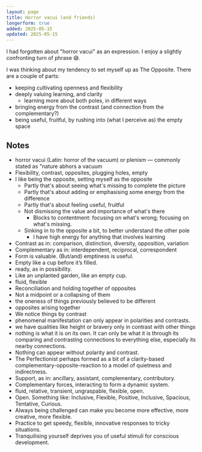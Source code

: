 ```yaml
---
layout: page
title: Horror vacui (and friends)
longerform: true
added: 2025-05-15
updated: 2025-05-15
---
```


I had forgotten about "horror vacui" as an expression. I enjoy a slightly confronting turn of phrase 😅.

I was thinking about my tendency to set myself up as The Opposite. There are a couple of parts:

- keeping cultivating openness and flexibility
- deeply valuing learning, and clarity
    - learning more about both poles, in different ways
- bringing energy from the contrast (and connection from the complementary?)
- being useful, fruitful, by rushing into (what I perceive as) the empty space

## Notes

- horror vacui (Latin: horror of the vacuum) or plenism — commonly stated as "nature abhors a vacuum
- Flexibility, contrast, opposites, plugging holes, empty
- I like being the opposite, setting myself as the opposite
    - Partly that's about seeing what's missing to complete the picture
    - Partly that's about adding or emphasising some energy from the difference
    - Partly that's about feeling useful, fruitful
    - Not dismissing the value and importance of what's there
        - Blocks to contentment: focusing on what's wrong; focusing on what's missing.
    - Sinking in to the opposite a bit, to better understand the other pole
        - I have high energy for anything that involves learning
- Contrast as in: comparison, distinction, diversity, opposition, variation
- Complementary as in: interdependent, reciprocal, correspondent
- Form is valuable. (But/and) emptiness is useful.
- Empty like a cup before it’s filled.
- ready, as in possibility.
- Like an unplanted garden, like an empty cup.
- fluid, flexible
- Reconciliation and holding together of opposites
- Not a midpoint or a collapsing of them
- the oneness of things previously believed to be different
- opposites arising together
- We notice things by contrast
- phenomenal manifestation can only appear in polarities and contrasts.
- we have qualities like height or bravery only in contrast with other things
- nothing is what it is on its own. It can only be what it is through its comparing and contrasting connections to everything else, especially its nearby connections.
- Nothing can appear without polarity and contrast.
- The Perfectionist perhaps formed as a bit of a clarity-based complementary-opposite-reaction to a model of quietness and indirectness.
- Support, as in: ancillary, assistant, complementary, contributory.
- Complementary forces, interacting to form a dynamic system.
- fluid, relative, transient, ungraspable, flexible, open.
- Open. Something like: Inclusive, Flexible, Positive, Inclusive, Spacious, Tentative, Curious.
- Always being challenged can make you become more effective, more creative, more flexible.
- Practice to get speedy, flexible, innovative responses to tricky situations.
- Tranquilising yourself deprives you of useful stimuli for conscious development.